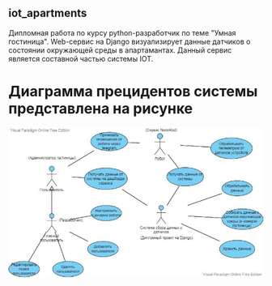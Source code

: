 ## iot_apartments
Дипломная работа по курсу python-разработчик по теме "Умная гостиница".
Web-сервис на Django визуализирует данные датчиков о состоянии окружающей среды в апартамантах.
Данный сервис является составной частью системы IOT.
# Диаграмма прецидентов системы представлена на рисунке
![Alt-текст](https://github.com/Pav9551/iot_apartments/blob/main/use%20case.jpg "use case")

